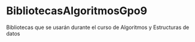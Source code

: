 # BibliotecasAlgoritmosGpo9
Bibliotecas que se usarán durante el curso de Algoritmos y Estructuras de datos
